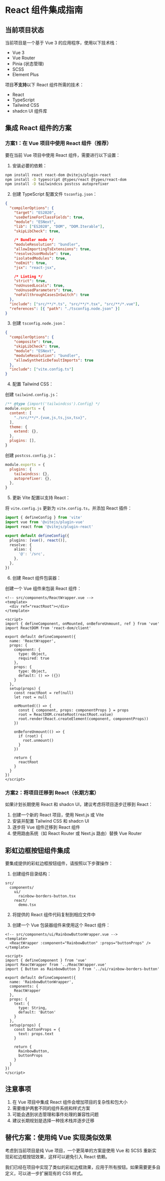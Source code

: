 # React 组件集成指南

## 当前项目状态

当前项目是一个基于 Vue 3 的应用程序，使用以下技术栈：

- Vue 3
- Vue Router
- Pinia (状态管理)
- SCSS
- Element Plus

项目**不支持**以下 React 组件所需的技术：

- React
- TypeScript
- Tailwind CSS
- shadcn UI 组件库

## 集成 React 组件的方案

### 方案1：在 Vue 项目中使用 React 组件（推荐）

要在当前 Vue 项目中使用 React 组件，需要进行以下设置：

1. 安装必要的依赖：

```bash
npm install react react-dom @vitejs/plugin-react
npm install -D typescript @types/react @types/react-dom
npm install -D tailwindcss postcss autoprefixer
```

2. 创建 TypeScript 配置文件 `tsconfig.json`：

```json
{
  "compilerOptions": {
    "target": "ES2020",
    "useDefineForClassFields": true,
    "module": "ESNext",
    "lib": ["ES2020", "DOM", "DOM.Iterable"],
    "skipLibCheck": true,

    /* Bundler mode */
    "moduleResolution": "bundler",
    "allowImportingTsExtensions": true,
    "resolveJsonModule": true,
    "isolatedModules": true,
    "noEmit": true,
    "jsx": "react-jsx",

    /* Linting */
    "strict": true,
    "noUnusedLocals": true,
    "noUnusedParameters": true,
    "noFallthroughCasesInSwitch": true
  },
  "include": ["src/**/*.ts", "src/**/*.tsx", "src/**/*.vue"],
  "references": [{ "path": "./tsconfig.node.json" }]
}
```

3. 创建 `tsconfig.node.json`：

```json
{
  "compilerOptions": {
    "composite": true,
    "skipLibCheck": true,
    "module": "ESNext",
    "moduleResolution": "bundler",
    "allowSyntheticDefaultImports": true
  },
  "include": ["vite.config.ts"]
}
```

4. 配置 Tailwind CSS：

创建 `tailwind.config.js`：

```js
/** @type {import('tailwindcss').Config} */
module.exports = {
  content: [
    "./src/**/*.{vue,js,ts,jsx,tsx}",
  ],
  theme: {
    extend: {},
  },
  plugins: [],
}
```

创建 `postcss.config.js`：

```js
module.exports = {
  plugins: {
    tailwindcss: {},
    autoprefixer: {},
  },
}
```

5. 更新 Vite 配置以支持 React：

将 `vite.config.js` 更新为 `vite.config.ts`，并添加 React 插件：

```ts
import { defineConfig } from 'vite'
import vue from '@vitejs/plugin-vue'
import react from '@vitejs/plugin-react'

export default defineConfig({
  plugins: [vue(), react()],
  resolve: {
    alias: {
      '@': '/src',
    },
  },
})
```

6. 创建 React 组件包装器：

创建一个 Vue 组件来包装 React 组件：

```vue
<!-- src/components/ReactWrapper.vue -->
<template>
  <div ref="reactRoot"></div>
</template>

<script>
import { defineComponent, onMounted, onBeforeUnmount, ref } from 'vue'
import ReactDOM from 'react-dom/client'

export default defineComponent({
  name: 'ReactWrapper',
  props: {
    component: {
      type: Object,
      required: true
    },
    props: {
      type: Object,
      default: () => ({})
    }
  },
  setup(props) {
    const reactRoot = ref(null)
    let root = null

    onMounted(() => {
      const { component, props: componentProps } = props
      root = ReactDOM.createRoot(reactRoot.value)
      root.render(React.createElement(component, componentProps))
    })

    onBeforeUnmount(() => {
      if (root) {
        root.unmount()
      }
    })

    return {
      reactRoot
    }
  }
})
</script>
```

### 方案2：将项目迁移到 React（长期方案）

如果计划长期使用 React 和 shadcn UI，建议考虑将项目逐步迁移到 React：

1. 创建一个新的 React 项目，使用 Next.js 或 Vite
2. 安装并配置 Tailwind CSS 和 shadcn UI
3. 逐步将 Vue 组件迁移到 React 组件
4. 使用路由系统（如 React Router 或 Next.js 路由）替换 Vue Router

## 彩虹边框按钮组件集成

要集成提供的彩虹边框按钮组件，请按照以下步骤操作：

1. 创建组件目录结构：

```
src/
  components/
    ui/
      rainbow-borders-button.tsx
    react/
      demo.tsx
```

2. 将提供的 React 组件代码复制到相应文件中

3. 创建一个 Vue 包装器组件来使用这个 React 组件：

```vue
<!-- src/components/ui/RainbowButtonWrapper.vue -->
<template>
  <ReactWrapper :component="RainbowButton" :props="buttonProps" />
</template>

<script>
import { defineComponent } from 'vue'
import ReactWrapper from '../ReactWrapper.vue'
import { Button as RainbowButton } from '../ui/rainbow-borders-button'

export default defineComponent({
  name: 'RainbowButtonWrapper',
  components: {
    ReactWrapper
  },
  props: {
    text: {
      type: String,
      default: 'Button'
    }
  },
  setup(props) {
    const buttonProps = {
      text: props.text
    }

    return {
      RainbowButton,
      buttonProps
    }
  }
})
</script>
```

## 注意事项

1. 在 Vue 项目中集成 React 组件会增加项目的复杂性和包大小
2. 需要维护两套不同的组件系统和样式方案
3. 可能会遇到状态管理和事件处理的兼容性问题
4. 建议长期规划是选择一种技术栈并逐步迁移

## 替代方案：使用纯 Vue 实现类似效果

考虑到当前项目是纯 Vue 项目，一个更简单的方案是使用 Vue 和 SCSS 重新实现彩虹边框按钮效果，这样可以避免引入 React 依赖。

我们已经在项目中实现了类似的彩虹边框效果，应用于所有按钮。如果需要更多自定义，可以进一步扩展现有的 CSS 样式。